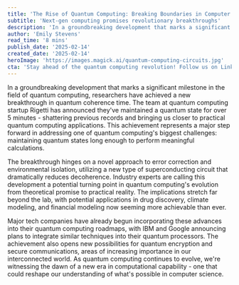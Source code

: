 ```yaml
---
title: 'The Rise of Quantum Computing: Breaking Boundaries in Computer Science'
subtitle: 'Next-gen computing promises revolutionary breakthroughs'
description: 'In a groundbreaking development that marks a significant milestone in the field of quantum computing, researchers have achieved a new breakthrough in quantum coherence time. Learn how this achievement is paving the way for practical applications in various fields, including drug discovery, climate modeling, and financial modeling.'
author: 'Emily Stevens'
read_time: '8 mins'
publish_date: '2025-02-14'
created_date: '2025-02-14'
heroImage: 'https://images.magick.ai/quantum-computing-circuits.jpg'
cta: 'Stay ahead of the quantum computing revolution! Follow us on LinkedIn for daily updates on groundbreaking tech developments that are shaping our future.'
---
```


In a groundbreaking development that marks a significant milestone in the field of quantum computing, researchers have achieved a new breakthrough in quantum coherence time. The team at quantum computing startup Rigetti has announced they've maintained a quantum state for over 5 minutes - shattering previous records and bringing us closer to practical quantum computing applications. This achievement represents a major step forward in addressing one of quantum computing's biggest challenges: maintaining quantum states long enough to perform meaningful calculations.

The breakthrough hinges on a novel approach to error correction and environmental isolation, utilizing a new type of superconducting circuit that dramatically reduces decoherence. Industry experts are calling this development a potential turning point in quantum computing's evolution from theoretical promise to practical reality. The implications stretch far beyond the lab, with potential applications in drug discovery, climate modeling, and financial modeling now seeming more achievable than ever.

Major tech companies have already begun incorporating these advances into their quantum computing roadmaps, with IBM and Google announcing plans to integrate similar techniques into their quantum processors. The achievement also opens new possibilities for quantum encryption and secure communications, areas of increasing importance in our interconnected world. As quantum computing continues to evolve, we're witnessing the dawn of a new era in computational capability - one that could reshape our understanding of what's possible in computer science.